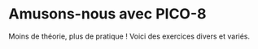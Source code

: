 # Amusons-nous avec PICO-8

Moins de théorie, plus de pratique ! Voici des exercices divers et variés.
